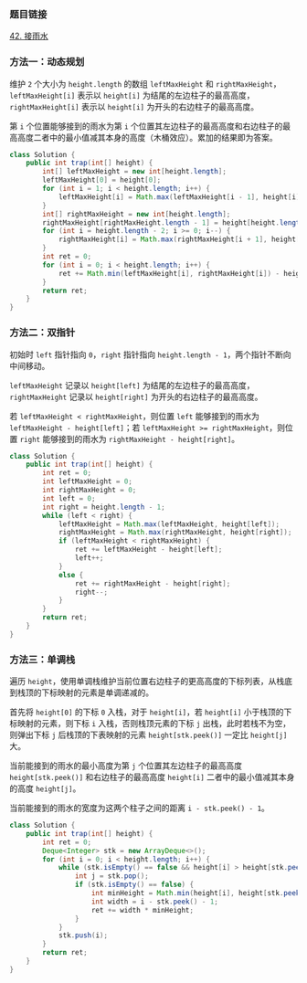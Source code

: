 ### 题目链接
[42. 接雨水](https://leetcode.cn/problems/trapping-rain-water)

### 方法一：动态规划
维护 `2` 个大小为 `height.length` 的数组 `leftMaxHeight` 和 `rightMaxHeight`，`leftMaxHeight[i]` 表示以 `height[i]` 为结尾的左边柱子的最高高度，`rightMaxHeight[i]` 表示以 `height[i]` 为开头的右边柱子的最高高度。

第 `i` 个位置能够接到的雨水为第 `i` 个位置其左边柱子的最高高度和右边柱子的最高高度二者中的最小值减其本身的高度（木桶效应）。累加的结果即为答案。

```Java
class Solution {
    public int trap(int[] height) {
        int[] leftMaxHeight = new int[height.length];
        leftMaxHeight[0] = height[0];
        for (int i = 1; i < height.length; i++) {
            leftMaxHeight[i] = Math.max(leftMaxHeight[i - 1], height[i]);
        }
        int[] rightMaxHeight = new int[height.length];
        rightMaxHeight[rightMaxHeight.length - 1] = height[height.length - 1];
        for (int i = height.length - 2; i >= 0; i--) {
            rightMaxHeight[i] = Math.max(rightMaxHeight[i + 1], height[i]);
        }
        int ret = 0;
        for (int i = 0; i < height.length; i++) {
            ret += Math.min(leftMaxHeight[i], rightMaxHeight[i]) - height[i];
        }
        return ret;
    }
}
```

### 方法二：双指针
初始时 `left` 指针指向 `0`，`right` 指针指向 `height.length - 1`，两个指针不断向中间移动。

`leftMaxHeight` 记录以 `height[left]` 为结尾的左边柱子的最高高度，`rightMaxHeight` 记录以 `height[right]` 为开头的右边柱子的最高高度。

若 `leftMaxHeight < rightMaxHeight`，则位置 `left` 能够接到的雨水为 `leftMaxHeight - height[left]`；若 `leftMaxHeight >= rightMaxHeight`，则位置 `right` 能够接到的雨水为 `rightMaxHeight - height[right]`。

```Java
class Solution {
    public int trap(int[] height) {
        int ret = 0;
        int leftMaxHeight = 0;
        int rightMaxHeight = 0;
        int left = 0;
        int right = height.length - 1;
        while (left < right) {
            leftMaxHeight = Math.max(leftMaxHeight, height[left]);
            rightMaxHeight = Math.max(rightMaxHeight, height[right]);
            if (leftMaxHeight < rightMaxHeight) {
                ret += leftMaxHeight - height[left];
                left++;
            }
            else {
                ret += rightMaxHeight - height[right];
                right--;
            }
        }
        return ret;
    }
}
```

### 方法三：单调栈
遍历 `height`，使用单调栈维护当前位置右边柱子的更高高度的下标列表，从栈底到栈顶的下标映射的元素是单调递减的。

首先将 `height[0]` 的下标 `0` 入栈，对于 `height[i]`，若 `height[i]` 小于栈顶的下标映射的元素，则下标 `i` 入栈，否则栈顶元素的下标 `j` 出栈，此时若栈不为空，则弹出下标 `j` 后栈顶的下表映射的元素 `height[stk.peek()]` 一定比 `height[j]` 大。

当前能接到的雨水的最小高度为第 `j` 个位置其左边柱子的最高高度 `height[stk.peek()]` 和右边柱子的最高高度 `height[i]` 二者中的最小值减其本身的高度 `height[j]`。

当前能接到的雨水的宽度为这两个柱子之间的距离 `i - stk.peek() - 1`。

```Java
class Solution {
    public int trap(int[] height) {
        int ret = 0;
        Deque<Integer> stk = new ArrayDeque<>();
        for (int i = 0; i < height.length; i++) {
            while (stk.isEmpty() == false && height[i] > height[stk.peek()]) {
                int j = stk.pop();
                if (stk.isEmpty() == false) {
                    int minHeight = Math.min(height[i], height[stk.peek()]) - height[j];
                    int width = i - stk.peek() - 1;
                    ret += width * minHeight;
                }
            }
            stk.push(i);
        }
        return ret;
    }
}
```